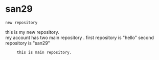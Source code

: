 # san29
<html>
  
    new repository
  
  <body>
    this is my new repository.
    <br>
    <pr> my account has two main repository .
      first repository is "hello"
      second repository is "san29"
      <br>
      
         this is main repository.
    
  </body>
</html>
